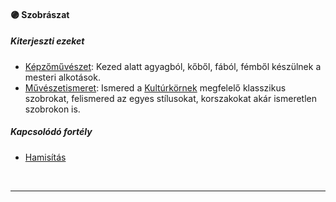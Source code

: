 #### 🟣 Szobrászat

##### Kiterjeszti ezeket

- [Képzőművészet](../kepzettsegek.szekunder/kepzomuveszet.md): Kezed alatt agyagból, kőből, fából, fémből készülnek a mesteri alkotások.
- [Művészetismeret](../kepzettsegek.szekunder/muveszetismeret.md): Ismered a [Kultúrkörnek](../fortelyok.kiemelt/kulturkor.md) megfelelő klasszikus szobrokat, felismered az egyes stílusokat, korszakokat akár ismeretlen szobrokon is.

##### Kapcsolódó fortély

- [Hamisítás](../fortelyok.altalanos/hamisitas.md)

<br />

---

